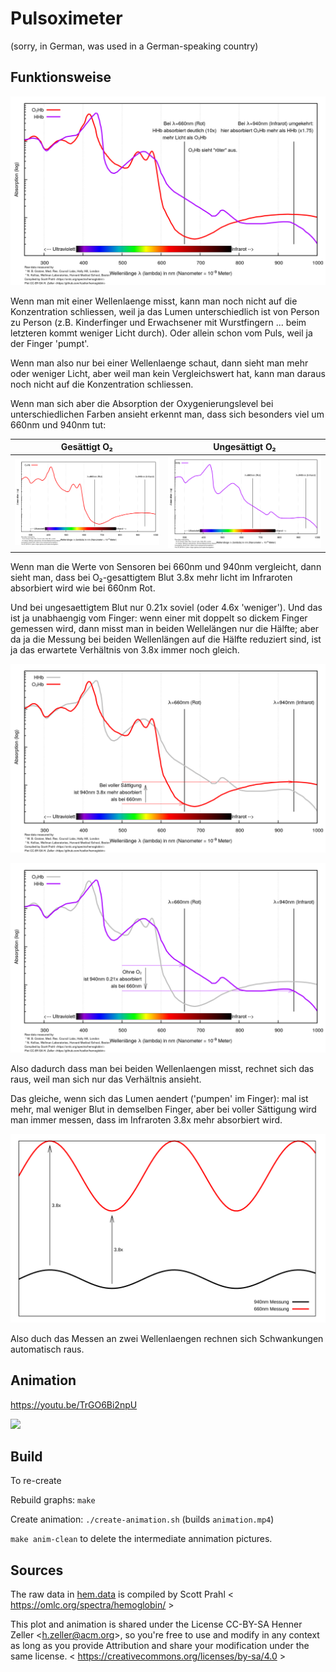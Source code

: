 # Pulsoximeter
(sorry, in German, was used in a German-speaking country)

## Funktionsweise

![](img/hem.png)

Wenn man mit einer Wellenlaenge misst, kann man noch nicht auf die Konzentration
schliessen, weil ja das Lumen unterschiedlich ist von Person zu Person (z.B.
Kinderfinger und Erwachsener mit Wurstfingern ... beim letzteren kommt weniger
Licht durch). Oder allein schon vom Puls, weil ja der Finger 'pumpt'.

Wenn man also nur bei einer Wellenlaenge schaut, dann sieht man mehr oder
weniger Licht, aber weil man kein Vergleichswert hat, kann man daraus noch
nicht auf die Konzentration schliessen.

Wenn man sich aber die Absorption der Oxygenierungslevel bei unterschiedlichen Farben ansieht
erkennt man, dass sich besonders viel um 660nm und 940nm tut:


| Gesättigt O₂               | Ungesättigt O₂               |
|----------------------------|------------------------------|
| ![](img/saturated-hem.png) | ![](img/unsaturated-hem.png) |


Wenn man die Werte von Sensoren bei 660nm und 940nm vergleicht, dann sieht
man, dass bei O₂-gesattigtem Blut 3.8x mehr licht im Infraroten absorbiert wird
wie bei 660nm Rot.

Und bei ungesaettigtem Blut nur 0.21x soviel (oder
4.6x 'weniger'). Und das ist ja unabhaengig vom Finger: wenn einer mit doppelt
so dickem Finger gemessen wird, dann misst man in beiden Wellelängen nur
die Hälfte; aber da ja die Messung bei beiden Wellenlängen auf die Hälfte
reduziert sind, ist ja das erwartete Verhältnis von 3.8x immer noch gleich.

![](img/saturated-hem-emphasize.png)

![](img/unsaturated-hem-emphasize.png)

Also dadurch dass man bei beiden Wellenlaengen misst, rechnet sich das raus, weil man sich
nur das Verhältnis ansieht.

Das gleiche, wenn sich das Lumen aendert ('pumpen' im Finger): mal ist mehr,
mal weniger Blut in demselben Finger, aber bei voller Sättigung wird man immer
messen, dass im Infraroten 3.8x mehr absorbiert wird.

![](img/pulse.png)

Also duch das Messen an zwei Wellenlaengen rechnen sich Schwankungen
automatisch raus.

## Animation

https://youtu.be/TrGO6Bi2npU

[ ![](img/animation.apng) ](https://youtu.be/TrGO6Bi2npU)

## Build

To re-create

Rebuild graphs: `make`

Create animation: `./create-animation.sh`  (builds `animation.mp4`)

`make anim-clean` to delete the intermediate annimation pictures.

## Sources

The raw data in [hem.data](./hem.data) is compiled by
Scott Prahl &lt; https://omlc.org/spectra/hemoglobin/ &gt;

This plot and animation is shared under the License
CC-BY-SA Henner Zeller &lt;h.zeller@acm.org&gt;,
so you're free to use and modify in any context as long as you provide
Attribution and share your modification under the same license.
&lt; https://creativecommons.org/licenses/by-sa/4.0 &gt;
